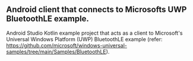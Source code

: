 ## Android client that connects to Microsofts UWP BluetoothLE example.

Android Studio Kotlin example project that acts as a client to Microsoft's Universal Windows Platform (UWP) BluetoothLE example (refer: https://github.com/microsoft/windows-universal-samples/tree/main/Samples/BluetoothLE).

